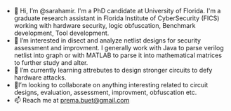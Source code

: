 - 👋 Hi, I’m @sarahamir. I'm a PhD candidate at University of Florida. I'm a graduate research assistant in Florida Institute of CyberSecurity (FICS) working with hardware security, logic obfuscation, Benchmark development, Tool development.
- 👀 I’m interested in disect and analyze netlist designs for security assessment and improvment. I generally work with Java to parse verilog netlist into graph or with MATLAB to parse it into mathematical matrices to further study and alter.
- 🌱 I’m currently learning attrebutes to design stronger circuits to defy hardware attacks.
- 💞️I’m looking to collaborate on anything interesting related to circuit designs, evaluation, assessment, improvment, obfuscation etc.
- 📫 Reach me at prema.buet@gmail.com
